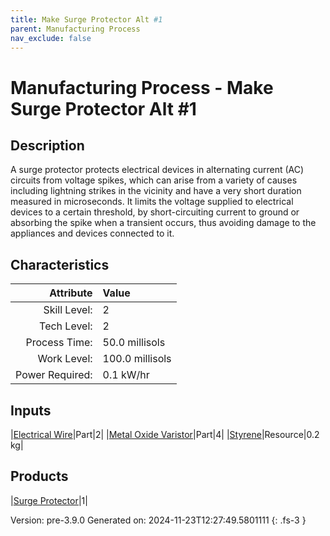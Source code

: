```yaml
---
title: Make Surge Protector Alt #1
parent: Manufacturing Process
nav_exclude: false
---
```

# Manufacturing Process - Make Surge Protector Alt #1

## Description
 A surge protector protects electrical devices in alternating current (AC) circuits from &#10;&#9;&#9;&#9;voltage spikes, which can arise from a variety of causes including lightning strikes in the &#10;&#9;&#9;&#9;vicinity and have a very short duration measured in microseconds. It limits the voltage supplied &#10;&#9;&#9;&#9;to electrical devices to a certain threshold, by short-circuiting current to ground or absorbing &#10;&#9;&#9;&#9;the spike when a transient occurs, thus avoiding damage to the appliances and devices connected &#10;&#9;&#9;&#9;to it.&#10;&#9;&#9;

## Characteristics

| Attribute      | Value |
|--------:|:------|
|Skill Level:|2|
|Tech Level:|2|
|Process Time:|50.0 millisols|
|Work Level:|100.0 millisols|
|Power Required:|0.1 kW/hr|

## Inputs

|[Electrical Wire](../part/electrical-wire.html)|Part|2|
|[Metal Oxide Varistor](../part/metal-oxide-varistor.html)|Part|4|
|[Styrene](../resource/styrene.html)|Resource|0.2 kg|

## Products

|[Surge Protector](../part/surge-protector.html)|1|


Version: pre-3.9.0 Generated on: 2024-11-23T12:27:49.5801111
{: .fs-3 }

